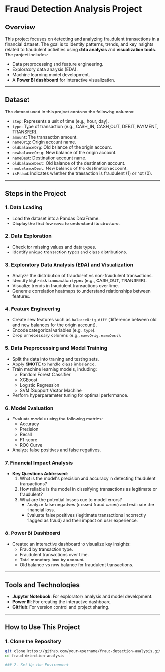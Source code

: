 # Fraud Detection Analysis Project

## Overview
This project focuses on detecting and analyzing fraudulent transactions in a financial dataset. The goal is to identify patterns, trends, and key insights related to fraudulent activities using **data analysis** and **visualization tools**. The project includes:
- Data preprocessing and feature engineering.
- Exploratory data analysis (EDA).
- Machine learning model development.
- A **Power BI dashboard** for interactive visualization.

---

## Dataset
The dataset used in this project contains the following columns:
- `step`: Represents a unit of time (e.g., hour, day).
- `type`: Type of transaction (e.g., CASH_IN, CASH_OUT, DEBIT, PAYMENT, TRANSFER).
- `amount`: The transaction amount.
- `nameOrig`: Origin account name.
- `oldbalanceOrg`: Old balance of the origin account.
- `newbalanceOrig`: New balance of the origin account.
- `nameDest`: Destination account name.
- `oldbalanceDest`: Old balance of the destination account.
- `newbalanceDest`: New balance of the destination account.
- `isFraud`: Indicates whether the transaction is fraudulent (1) or not (0).

---

## Steps in the Project

### 1. Data Loading
- Load the dataset into a Pandas DataFrame.
- Display the first few rows to understand its structure.

### 2. Data Exploration
- Check for missing values and data types.
- Identify unique transaction types and class distributions.

### 3. Exploratory Data Analysis (EDA) and Visualization
- Analyze the distribution of fraudulent vs non-fraudulent transactions.
- Identify high-risk transaction types (e.g., CASH_OUT, TRANSFER).
- Visualize trends in fraudulent transactions over time.
- Generate correlation heatmaps to understand relationships between features.

### 4. Feature Engineering
- Create new features such as `balanceOrig_diff` (difference between old and new balances for the origin account).
- Encode categorical variables (e.g., `type`).
- Drop unnecessary columns (e.g., `nameOrig`, `nameDest`).

### 5. Data Preprocessing and Model Training
- Split the data into training and testing sets.
- Apply **SMOTE** to handle class imbalance.
- Train machine learning models, including:
  - Random Forest Classifier
  - XGBoost
  - Logistic Regression
  - SVM (Support Vector Machine)
- Perform hyperparameter tuning for optimal performance.

### 6. Model Evaluation
- Evaluate models using the following metrics:
  - Accuracy
  - Precision
  - Recall
  - F1-score
  - ROC Curve
- Analyze false positives and false negatives.

### 7. Financial Impact Analysis
- **Key Questions Addressed**:
  1. What is the model's precision and accuracy in detecting fraudulent transactions?
  2. How reliable is the model in classifying transactions as legitimate or fraudulent?
  3. What are the potential losses due to model errors?
     - Analyze false negatives (missed fraud cases) and estimate the financial loss.
     - Evaluate false positives (legitimate transactions incorrectly flagged as fraud) and their impact on user experience.

### 8. Power BI Dashboard
- Created an interactive dashboard to visualize key insights:
  - Fraud by transaction type.
  - Fraudulent transactions over time.
  - Total monetary loss by account.
  - Old balance vs new balance for fraudulent transactions.

---

## Tools and Technologies
- **Jupyter Notebook**: For exploratory analysis and model development.
- **Power BI**: For creating the interactive dashboard.
- **GitHub**: For version control and project sharing.

---

## How to Use This Project

### 1. Clone the Repository
```bash
git clone https://github.com/your-username/fraud-detection-analysis.git
cd fraud-detection-analysis

### 2. Set Up the Environment

